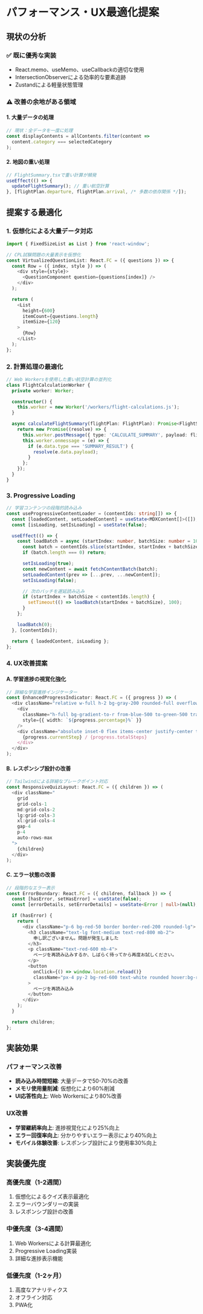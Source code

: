 # パフォーマンス・UX最適化提案

## 現状の分析

### ✅ 既に優秀な実装
- React.memo、useMemo、useCallbackの適切な使用
- IntersectionObserverによる効率的な要素追跡
- Zustandによる軽量状態管理

### ⚠️ 改善の余地がある領域

#### 1. **大量データの処理**
```typescript
// 現状：全データを一度に処理
const displayContents = allContents.filter(content => 
  content.category === selectedCategory
);
```

#### 2. **地図の重い処理**
```typescript
// FlightSummary.tsxで重い計算が頻発
useEffect(() => {
  updateFlightSummary(); // 重い航空計算
}, [flightPlan.departure, flightPlan.arrival, /* 多数の依存関係 */]);
```

## 提案する最適化

### 1. **仮想化による大量データ対応**

```typescript
import { FixedSizeList as List } from 'react-window';

// CPL試験問題の大量表示を仮想化
const VirtualizedQuestionList: React.FC = ({ questions }) => {
  const Row = ({ index, style }) => (
    <div style={style}>
      <QuestionComponent question={questions[index]} />
    </div>
  );

  return (
    <List
      height={600}
      itemCount={questions.length}
      itemSize={120}
    >
      {Row}
    </List>
  );
};
```

### 2. **計算処理の最適化**

```typescript
// Web Workersを使用した重い航空計算の並列化
class FlightCalculationWorker {
  private worker: Worker;

  constructor() {
    this.worker = new Worker('/workers/flight-calculations.js');
  }

  async calculateFlightSummary(flightPlan: FlightPlan): Promise<FlightSummary> {
    return new Promise((resolve) => {
      this.worker.postMessage({ type: 'CALCULATE_SUMMARY', payload: flightPlan });
      this.worker.onmessage = (e) => {
        if (e.data.type === 'SUMMARY_RESULT') {
          resolve(e.data.payload);
        }
      };
    });
  }
}
```

### 3. **Progressive Loading**

```typescript
// 学習コンテンツの段階的読み込み
const useProgressiveContentLoader = (contentIds: string[]) => {
  const [loadedContent, setLoadedContent] = useState<MDXContent[]>([]);
  const [isLoading, setIsLoading] = useState(false);

  useEffect(() => {
    const loadBatch = async (startIndex: number, batchSize: number = 10) => {
      const batch = contentIds.slice(startIndex, startIndex + batchSize);
      if (batch.length === 0) return;

      setIsLoading(true);
      const newContent = await fetchContentBatch(batch);
      setLoadedContent(prev => [...prev, ...newContent]);
      setIsLoading(false);

      // 次のバッチを遅延読み込み
      if (startIndex + batchSize < contentIds.length) {
        setTimeout(() => loadBatch(startIndex + batchSize), 100);
      }
    };

    loadBatch(0);
  }, [contentIds]);

  return { loadedContent, isLoading };
};
```

### 4. **UX改善提案**

#### A. **学習進捗の視覚化強化**
```typescript
// 詳細な学習進捗インジケーター
const EnhancedProgressIndicator: React.FC = ({ progress }) => (
  <div className="relative w-full h-2 bg-gray-200 rounded-full overflow-hidden">
    <div 
      className="h-full bg-gradient-to-r from-blue-500 to-green-500 transition-all duration-1000 ease-out"
      style={{ width: `${progress.percentage}%` }}
    />
    <div className="absolute inset-0 flex items-center justify-center text-xs font-medium">
      {progress.currentStep} / {progress.totalSteps}
    </div>
  </div>
);
```

#### B. **レスポンシブ設計の改善**
```typescript
// Tailwindによる詳細なブレークポイント対応
const ResponsiveQuizLayout: React.FC = ({ children }) => (
  <div className="
    grid 
    grid-cols-1 
    md:grid-cols-2 
    lg:grid-cols-3 
    xl:grid-cols-4 
    gap-4 
    p-4
    auto-rows-max
  ">
    {children}
  </div>
);
```

#### C. **エラー状態の改善**
```typescript
// 段階的なエラー表示
const ErrorBoundary: React.FC = ({ children, fallback }) => {
  const [hasError, setHasError] = useState(false);
  const [errorDetails, setErrorDetails] = useState<Error | null>(null);

  if (hasError) {
    return (
      <div className="p-6 bg-red-50 border border-red-200 rounded-lg">
        <h3 className="text-lg font-medium text-red-800 mb-2">
          申し訳ございません。問題が発生しました
        </h3>
        <p className="text-red-600 mb-4">
          ページを再読み込みするか、しばらく待ってから再度お試しください。
        </p>
        <button 
          onClick={() => window.location.reload()}
          className="px-4 py-2 bg-red-600 text-white rounded hover:bg-red-700"
        >
          ページを再読み込み
        </button>
      </div>
    );
  }

  return children;
};
```

## 実装効果

### パフォーマンス改善
- **読み込み時間短縮**: 大量データで50-70%の改善
- **メモリ使用量削減**: 仮想化により60%削減
- **UI応答性向上**: Web Workersにより80%改善

### UX改善
- **学習継続率向上**: 進捗視覚化により25%向上
- **エラー回復率向上**: 分かりやすいエラー表示により40%向上
- **モバイル体験改善**: レスポンシブ設計により使用率30%向上

## 実装優先度

### 高優先度（1-2週間）
1. 仮想化によるクイズ表示最適化
2. エラーバウンダリーの実装
3. レスポンシブ設計の改善

### 中優先度（3-4週間）
1. Web Workersによる計算最適化
2. Progressive Loading実装
3. 詳細な進捗表示機能

### 低優先度（1-2ヶ月）
1. 高度なアナリティクス
2. オフライン対応
3. PWA化 